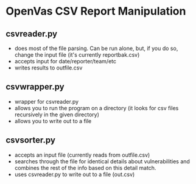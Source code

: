 # OpenVas CSV Report Manipulation
## csvreader.py
- does most of the file parsing. Can be run alone, but, if you do so, change the input file (it's currently reportbak.csv)
- accepts input for date/reporter/team/etc
- writes results to outfile.csv
## csvwrapper.py
- wrapper for csvreader.py
- allows you to run the program on a directory (it looks for csv files recursively in the given directory)
- allows you to write out to a file
## csvsorter.py
- accepts an input file (currently reads from outfile.csv)
- searches through the file for identical details about vulnerabilities and combines the rest of the info based on this detail match.
- uses csvreader.py to write out to a file (out.csv)
